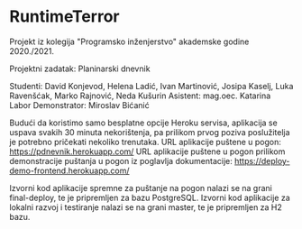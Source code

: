 # RuntimeTerror
Projekt iz kolegija "Programsko inženjerstvo" akademske godine 2020./2021. 

Projektni zadatak: Planinarski dnevnik 

Studenti: David Konjevod, Helena Ladić, Ivan Martinović, Josipa Kaselj, Luka Ravenšćak, Marko Rajnović, Neda Kušurin 
Asistent: mag.oec. Katarina Labor Demonstrator: Miroslav Bićanić 

Budući da koristimo samo besplatne opcije Heroku servisa, aplikacija se uspava svakih 30 minuta nekorištenja, pa prilikom prvog poziva poslužitelja je potrebno pričekati nekoliko trenutaka. URL aplikacije puštene u pogon: https://pdnevnik.herokuapp.com/ URL aplikacije puštene u pogon prilikom demonstracije puštanja u pogon iz poglavlja dokumentacije: https://deploy-demo-frontend.herokuapp.com/ 

Izvorni kod aplikacije spremne za puštanje na pogon nalazi se na grani final-deploy, te je pripremljen za bazu PostgreSQL. 
Izvorni kod aplikacije za lokalni razvoj i testiranje nalazi se na grani master, te je pripremljen za H2 bazu.

